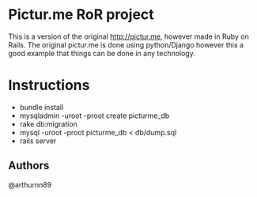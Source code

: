 Pictur.me RoR project
=====================

This is a version of the original http://pictur.me, however made in Ruby on Rails. 
The original pictur.me is done using python/Django however this a good example that things can be done in any technology.


Instructions
============

* bundle install
* mysqladmin -uroot -proot create picturme_db
* rake db:migration
* mysql -uroot -proot picturme_db < db/dump.sql
* rails server

Authors
-------
@arthurnn89


